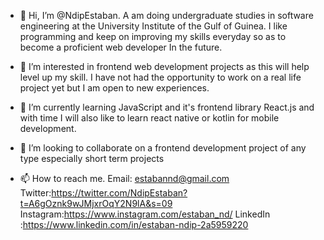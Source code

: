 - 👋 Hi, I’m @NdipEstaban. A am doing undergraduate studies in software engineering
at the University Institute of the Gulf of Guinea. I like programming
and keep on improving my skills everyday so as to become a proficient web developer
In the future.

- 👀 I’m interested in frontend web development projects as this will help level up my skill.
I have not had the opportunity to work on a real life project yet but I am open to new
experiences.

- 🌱 I’m currently learning JavaScript and it's frontend library React.js and with time 
I will also like to learn react native or kotlin for mobile development.

- 💞️ I’m looking to collaborate on a frontend development project of any type especially 
short term projects

- 📫 How to reach me.
Email: estabannd@gmail.com
Twitter:https://twitter.com/NdipEstaban?t=A6gOznk9wJMjxrOqY2N9lA&s=09
Instagram:https://www.instagram.com/estaban_nd/
LinkedIn :https://www.linkedin.com/in/estaban-ndip-2a5959220

<!---
NdipEstaban/NdipEstaban is a ✨ special ✨ repository because its `README.md` (this file) appears on your GitHub profile.
You can click the Preview link to take a look at your changes.
--->
